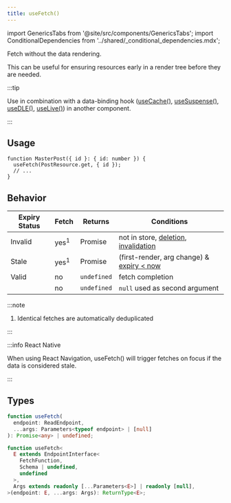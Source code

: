 ```yaml
---
title: useFetch()
---
```


import GenericsTabs from '@site/src/components/GenericsTabs';
import ConditionalDependencies from '../shared/\_conditional_dependencies.mdx';

<head>
  <title>useFetch() - Declarative fetch triggers for React</title>
  <meta name="docsearch:pagerank" content="10"/>
</head>

Fetch without the data rendering.

This can be useful for ensuring resources early in a render tree before they are needed.

:::tip

Use in combination with a data-binding hook ([useCache()](./useCache.md), [useSuspense()](./useSuspense.md), [useDLE()](./useDLE.md), [useLive()](./useLive.md))
in another component.

:::

## Usage

```tsx
function MasterPost({ id }: { id: number }) {
  useFetch(PostResource.get, { id });
  // ...
}
```

## Behavior

| Expiry Status | Fetch           | Returns     | Conditions                                                                                            |
| ------------- | --------------- | ----------- | ----------------------------------------------------------------------------------------------------- |
| Invalid       | yes<sup>1</sup> | Promise     | not in store, [deletion](/rest/api/createResource#delete), [invalidation](./Controller.md#invalidate) |
| Stale         | yes<sup>1</sup> | Promise     | (first-render, arg change) & [expiry &lt; now](../concepts/expiry-policy.md)                          |
| Valid         | no              | `undefined` | fetch completion                                                                                      |
|               | no              | `undefined` | `null` used as second argument                                                                        |

:::note

1. Identical fetches are automatically deduplicated

:::

:::info React Native

When using React Navigation, useFetch() will trigger fetches on focus if the data is considered
stale.

:::

<ConditionalDependencies hook="useFetch" />

## Types

<GenericsTabs>

```typescript
function useFetch(
  endpoint: ReadEndpoint,
  ...args: Parameters<typeof endpoint> | [null]
): Promise<any> | undefined;
```

```typescript
function useFetch<
  E extends EndpointInterface<
    FetchFunction,
    Schema | undefined,
    undefined
  >,
  Args extends readonly [...Parameters<E>] | readonly [null],
>(endpoint: E, ...args: Args): ReturnType<E>;
```

</GenericsTabs>
